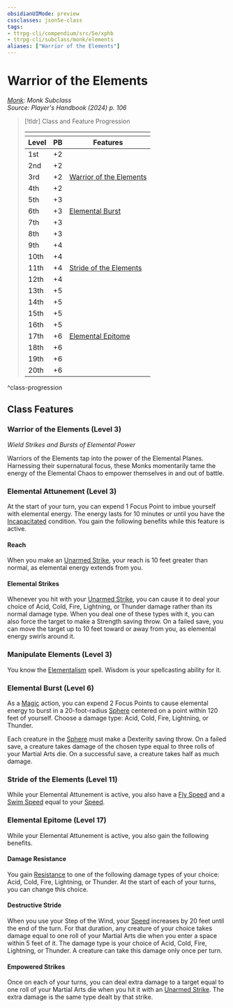 ```yaml
---
obsidianUIMode: preview
cssclasses: json5e-class
tags:
- ttrpg-cli/compendium/src/5e/xphb
- ttrpg-cli/subclass/monk/elements
aliases: ["Warrior of the Elements"]
---
```

# Warrior of the Elements
*[Monk](./monk-xphb.md): Monk Subclass*  
*Source: Player's Handbook (2024) p. 106*  

> [!tldr] Class and Feature Progression
> 
> <table class="class-progression">
> <thead>
> <tr><th colspan='3'></th></tr>
> <tr class="class-progression"><th class"level">Level</th><th class"pb">PB</th><th class"feature">Features</th></tr>
> </thead><tbody>
> <tr class="class-progression"><td class"level">1st</td><td class"pb">+2</td><td class"feature"></td></tr>
> <tr class="class-progression"><td class"level">2nd</td><td class"pb">+2</td><td class"feature"></td></tr>
> <tr class="class-progression"><td class"level">3rd</td><td class"pb">+2</td><td class"feature"><a href='#Warrior of the Elements (Level 3)' class='internal-link'>Warrior of the Elements</a></td></tr>
> <tr class="class-progression"><td class"level">4th</td><td class"pb">+2</td><td class"feature"></td></tr>
> <tr class="class-progression"><td class"level">5th</td><td class"pb">+3</td><td class"feature"></td></tr>
> <tr class="class-progression"><td class"level">6th</td><td class"pb">+3</td><td class"feature"><a href='#Elemental Burst (Level 6)' class='internal-link'>Elemental Burst</a></td></tr>
> <tr class="class-progression"><td class"level">7th</td><td class"pb">+3</td><td class"feature"></td></tr>
> <tr class="class-progression"><td class"level">8th</td><td class"pb">+3</td><td class"feature"></td></tr>
> <tr class="class-progression"><td class"level">9th</td><td class"pb">+4</td><td class"feature"></td></tr>
> <tr class="class-progression"><td class"level">10th</td><td class"pb">+4</td><td class"feature"></td></tr>
> <tr class="class-progression"><td class"level">11th</td><td class"pb">+4</td><td class"feature"><a href='#Stride of the Elements (Level 11)' class='internal-link'>Stride of the Elements</a></td></tr>
> <tr class="class-progression"><td class"level">12th</td><td class"pb">+4</td><td class"feature"></td></tr>
> <tr class="class-progression"><td class"level">13th</td><td class"pb">+5</td><td class"feature"></td></tr>
> <tr class="class-progression"><td class"level">14th</td><td class"pb">+5</td><td class"feature"></td></tr>
> <tr class="class-progression"><td class"level">15th</td><td class"pb">+5</td><td class"feature"></td></tr>
> <tr class="class-progression"><td class"level">16th</td><td class"pb">+5</td><td class"feature"></td></tr>
> <tr class="class-progression"><td class"level">17th</td><td class"pb">+6</td><td class"feature"><a href='#Elemental Epitome (Level 17)' class='internal-link'>Elemental Epitome</a></td></tr>
> <tr class="class-progression"><td class"level">18th</td><td class"pb">+6</td><td class"feature"></td></tr>
> <tr class="class-progression"><td class"level">19th</td><td class"pb">+6</td><td class"feature"></td></tr>
> <tr class="class-progression"><td class"level">20th</td><td class"pb">+6</td><td class"feature"></td></tr>
> </tbody></table>

^class-progression


## Class Features

### Warrior of the Elements (Level 3)

*Wield Strikes and Bursts of Elemental Power*

Warriors of the Elements tap into the power of the Elemental Planes. Harnessing their supernatural focus, these Monks momentarily tame the energy of the Elemental Chaos to empower themselves in and out of battle.

### Elemental Attunement (Level 3)

At the start of your turn, you can expend 1 Focus Point to imbue yourself with elemental energy. The energy lasts for 10 minutes or until you have the [Incapacitated](3-Mechanics/CLI/rules/conditions.md#Incapacitated) condition. You gain the following benefits while this feature is active.

#### Reach

When you make an [Unarmed Strike](3-Mechanics/CLI/rules/variant-rules/unarmed-strike-xphb.md), your reach is 10 feet greater than normal, as elemental energy extends from you.

#### Elemental Strikes

Whenever you hit with your [Unarmed Strike](3-Mechanics/CLI/rules/variant-rules/unarmed-strike-xphb.md), you can cause it to deal your choice of Acid, Cold, Fire, Lightning, or Thunder damage rather than its normal damage type. When you deal one of these types with it, you can also force the target to make a Strength saving throw. On a failed save, you can move the target up to 10 feet toward or away from you, as elemental energy swirls around it.

### Manipulate Elements (Level 3)

You know the [Elementalism](3-Mechanics/CLI/spells/elementalism-xphb.md) spell. Wisdom is your spellcasting ability for it.

### Elemental Burst (Level 6)

As a [Magic](3-Mechanics/CLI/rules/actions.md#Magic) action, you can expend 2 Focus Points to cause elemental energy to burst in a 20-foot-radius [Sphere](3-Mechanics/CLI/rules/variant-rules/sphere-area-of-effect-xphb.md) centered on a point within 120 feet of yourself. Choose a damage type: Acid, Cold, Fire, Lightning, or Thunder.

Each creature in the [Sphere](3-Mechanics/CLI/rules/variant-rules/sphere-area-of-effect-xphb.md) must make a Dexterity saving throw. On a failed save, a creature takes damage of the chosen type equal to three rolls of your Martial Arts die. On a successful save, a creature takes half as much damage.

### Stride of the Elements (Level 11)

While your Elemental Attunement is active, you also have a [Fly Speed](3-Mechanics/CLI/rules/variant-rules/fly-speed-xphb.md) and a [Swim Speed](3-Mechanics/CLI/rules/variant-rules/swim-speed-xphb.md) equal to your [Speed](3-Mechanics/CLI/rules/variant-rules/speed-xphb.md).

### Elemental Epitome (Level 17)

While your Elemental Attunement is active, you also gain the following benefits.

#### Damage Resistance

You gain [Resistance](3-Mechanics/CLI/rules/variant-rules/resistance-xphb.md) to one of the following damage types of your choice: Acid, Cold, Fire, Lightning, or Thunder. At the start of each of your turns, you can change this choice.

#### Destructive Stride

When you use your Step of the Wind, your [Speed](3-Mechanics/CLI/rules/variant-rules/speed-xphb.md) increases by 20 feet until the end of the turn. For that duration, any creature of your choice takes damage equal to one roll of your Martial Arts die when you enter a space within 5 feet of it. The damage type is your choice of Acid, Cold, Fire, Lightning, or Thunder. A creature can take this damage only once per turn.

#### Empowered Strikes

Once on each of your turns, you can deal extra damage to a target equal to one roll of your Martial Arts die when you hit it with an [Unarmed Strike](3-Mechanics/CLI/rules/variant-rules/unarmed-strike-xphb.md). The extra damage is the same type dealt by that strike.